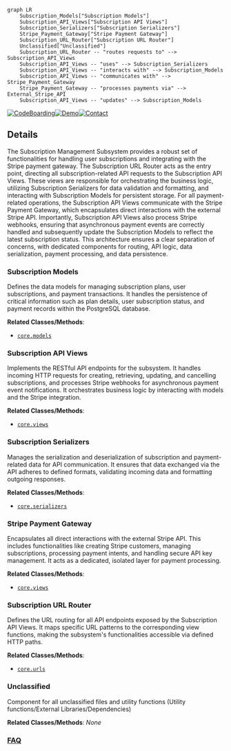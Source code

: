 ```mermaid
graph LR
    Subscription_Models["Subscription Models"]
    Subscription_API_Views["Subscription API Views"]
    Subscription_Serializers["Subscription Serializers"]
    Stripe_Payment_Gateway["Stripe Payment Gateway"]
    Subscription_URL_Router["Subscription URL Router"]
    Unclassified["Unclassified"]
    Subscription_URL_Router -- "routes requests to" --> Subscription_API_Views
    Subscription_API_Views -- "uses" --> Subscription_Serializers
    Subscription_API_Views -- "interacts with" --> Subscription_Models
    Subscription_API_Views -- "communicates with" --> Stripe_Payment_Gateway
    Stripe_Payment_Gateway -- "processes payments via" --> External_Stripe_API
    Subscription_API_Views -- "updates" --> Subscription_Models
```

[![CodeBoarding](https://img.shields.io/badge/Generated%20by-CodeBoarding-9cf?style=flat-square)](https://github.com/CodeBoarding/CodeBoarding)[![Demo](https://img.shields.io/badge/Try%20our-Demo-blue?style=flat-square)](https://www.codeboarding.org/diagrams)[![Contact](https://img.shields.io/badge/Contact%20us%20-%20contact@codeboarding.org-lightgrey?style=flat-square)](mailto:contact@codeboarding.org)

## Details

The Subscription Management Subsystem provides a robust set of functionalities for handling user subscriptions and integrating with the Stripe payment gateway. The Subscription URL Router acts as the entry point, directing all subscription-related API requests to the Subscription API Views. These views are responsible for orchestrating the business logic, utilizing Subscription Serializers for data validation and formatting, and interacting with Subscription Models for persistent storage. For all payment-related operations, the Subscription API Views communicate with the Stripe Payment Gateway, which encapsulates direct interactions with the external Stripe API. Importantly, Subscription API Views also process Stripe webhooks, ensuring that asynchronous payment events are correctly handled and subsequently update the Subscription Models to reflect the latest subscription status. This architecture ensures a clear separation of concerns, with dedicated components for routing, API logic, data serialization, payment processing, and data persistence.

### Subscription Models
Defines the data models for managing subscription plans, user subscriptions, and payment transactions. It handles the persistence of critical information such as plan details, user subscription status, and payment records within the PostgreSQL database.


**Related Classes/Methods**:

- <a href="https://github.com/CVImprover/cvimprover-api/blob/maincore/models.py" target="_blank" rel="noopener noreferrer">`core.models`</a>


### Subscription API Views
Implements the RESTful API endpoints for the subsystem. It handles incoming HTTP requests for creating, retrieving, updating, and cancelling subscriptions, and processes Stripe webhooks for asynchronous payment event notifications. It orchestrates business logic by interacting with models and the Stripe integration.


**Related Classes/Methods**:

- <a href="https://github.com/CVImprover/cvimprover-api/blob/maincore/views.py" target="_blank" rel="noopener noreferrer">`core.views`</a>


### Subscription Serializers
Manages the serialization and deserialization of subscription and payment-related data for API communication. It ensures that data exchanged via the API adheres to defined formats, validating incoming data and formatting outgoing responses.


**Related Classes/Methods**:

- <a href="https://github.com/CVImprover/cvimprover-api/blob/maincore/serializers.py" target="_blank" rel="noopener noreferrer">`core.serializers`</a>


### Stripe Payment Gateway
Encapsulates all direct interactions with the external Stripe API. This includes functionalities like creating Stripe customers, managing subscriptions, processing payment intents, and handling secure API key management. It acts as a dedicated, isolated layer for payment processing.


**Related Classes/Methods**:

- <a href="https://github.com/CVImprover/cvimprover-api/blob/maincore/views.py" target="_blank" rel="noopener noreferrer">`core.views`</a>


### Subscription URL Router
Defines the URL routing for all API endpoints exposed by the Subscription API Views. It maps specific URL patterns to the corresponding view functions, making the subsystem's functionalities accessible via defined HTTP paths.


**Related Classes/Methods**:

- <a href="https://github.com/CVImprover/cvimprover-api/blob/maincore/urls.py" target="_blank" rel="noopener noreferrer">`core.urls`</a>


### Unclassified
Component for all unclassified files and utility functions (Utility functions/External Libraries/Dependencies)


**Related Classes/Methods**: _None_



### [FAQ](https://github.com/CodeBoarding/GeneratedOnBoardings/tree/main?tab=readme-ov-file#faq)